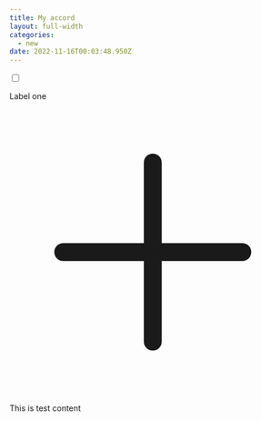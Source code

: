 ```yaml
---
title: My accord
layout: full-width
categories:
  - new
date: 2022-11-16T00:03:48.950Z
---
```

<!DOCTYPE html>

<html lang="en">

<head>

<meta charset="UTF-8">

<meta http-equiv="X-UA-Compatible" content="IE=edge">

<meta name="viewport" content="width=device-width, initial-scale=1.0">

<title>Document</title>

<script src="https://unpkg.com/tailwindcss-jit-cdn"></script>

</head>

<body>

<div class="shadow-md w-full md:w-2/3 mx-auto mt-4">

<!--Tab1-->

<div class="overflow-hidden boarder-t">

<label>

<input class ="absolute opacity-0 peer" type="checkbox" />

<p class="p-5 inline-block">Label one</p>

<svg xmlns="http://www.w3.org/2000/svg" class="h-6 w-6 inline-block float-right mt-5 mr-2" fill="none" viewBox="0 0 24 24" stroke-width="1.5" stroke="currentColor" class="w-6 h-6">

<path stroke-linecap="round" stroke-linejoin="round" d="M12 4.5v15m7.5-7.5h-15" />

</svg>

<div class="bg-gray-300 max-h-0 peer-checked:max-h-screen "><p class="p-5">This is test content</p>

</div>

</label>

<!--Tab2-->

<div></div>

<!--Tab3-->

<div></div>

</div>

</body>

</html>

<link href="https://cdn.jsdelivr.net/npm/tailwindcss/dist/tailwind.min.css" rel="stylesheet"> <style>